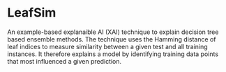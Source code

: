 # LeafSim

An example-based explanaible AI (XAI) technique to explain decision tree based ensemble methods.
The technique uses the Hamming distance of leaf indices to measure similarity between a given test and all training instances. It therefore explains a model by identifying training data points that most influenced a given prediction.